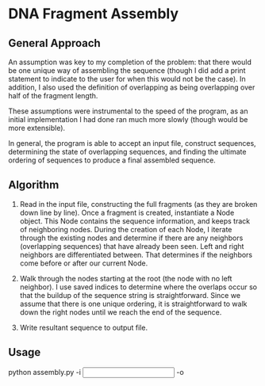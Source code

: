 # DNA Fragment Assembly

## General Approach
An assumption was key to my completion of the problem: that there would be one unique way of assembling the sequence (though I did add a print statement to indicate to the user for when this would not be the case). In addition, I also used the definition of overlapping as being overlapping over half of the fragment length. 

These assumptions were instrumental to the speed of the program, as an initial implementation I had done ran much more slowly (though would be more extensible). 

In general, the program is able to accept an input file, construct sequences, determining the state of overlapping sequences, and finding the ultimate ordering of sequences to produce a final assembled sequence.

## Algorithm
1) Read in the input file, constructing the full fragments (as they are broken down line by line). Once a fragment is created, instantiate a Node object. This Node contains the sequence information, and keeps track of neighboring nodes. During the creation of each Node, I iterate through the existing nodes and determine if there are any neighbors (overlapping sequences) that have already been seen. Left and right neighbors are differentiated between. That determines if the neighbors come before or after our current Node.

2) Walk through the nodes starting at the root (the node with no left neighbor). I use saved indices to determine where the overlaps occur so that the buildup of the sequence string is straightforward. Since we assume that there is one unique ordering, it is straightforward to walk down the right nodes until we reach the end of the sequence.

3) Write resultant sequence to output file.

## Usage
python assembly.py -i <input file> -o <output file>

